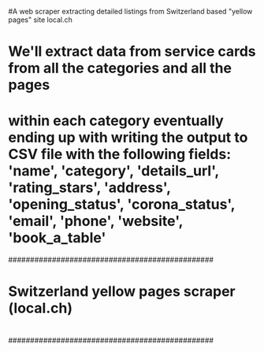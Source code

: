 
#A web scraper extracting detailed listings from Switzerland based "yellow pages" site local.ch
# We'll extract data from service cards from all the categories and all the pages 
# within each category eventually ending up with writing the output to CSV file with the following fields: 'name', 'category', 'details_url', 'rating_stars', 'address', 'opening_status', 'corona_status', 'email', 'phone', 'website', 'book_a_table'

###############################################
#
# Switzerland yellow pages scraper (local.ch)
#
###############################################
